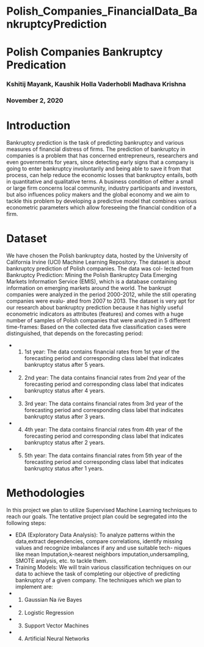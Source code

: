 # Polish_Companies_FinancialData_BankruptcyPrediction
# Polish Companies Bankruptcy Predication
### Kshitij Mayank, Kaushik Holla Vaderhobli Madhava Krishna 
### November 2, 2020

# Introduction
Bankruptcy prediction is the task of predicting bankruptcy and various measures of financial distress of firms. The prediction of bankruptcy in companies is a problem that has concerned entrepreneurs, researchers and even governments for years, since detecting early signs that a company is going to enter bankruptcy involuntarily and being able to save it from that process, can help reduce the economic losses that bankruptcy entails, both in quantitative and qualitative terms. A business condition of either a small or large firm concerns local community, industry participants and investors, but also influences policy makers and the global economy and we aim to tackle this problem by developing a predictive model that combines various econometric parameters which allow foreseeing the financial condition of a firm.

# Dataset
We have chosen the Polish bankruptcy data, hosted by the University of California Irvine (UCI) Machine Learning Repository. The dataset is about bankruptcy prediction of Polish companies. The data was col- lected from Bankruptcy Prediction: Mining the Polish Bankruptcy Data Emerging Markets Information Service (EMIS), which is a database containing information on emerging markets around the world. The bankrupt companies were analyzed in the period 2000-2012, while the still operating companies were evalu- ated from 2007 to 2013. The dataset is very apt for our research about bankruptcy prediction because it has highly useful econometric indicators as attributes (features) and comes with a huge number of samples of Polish companies that were analyzed in 5 different time-frames: Based on the collected data five classification cases were distinguished, that depends on the forecasting period:
- 1. 1st year: The data contains financial rates from 1st year of the forecasting period and corresponding class label that indicates bankruptcy status after 5 years.
- 2. 2nd year: The data contains financial rates from 2nd year of the forecasting period and corresponding class label that indicates bankruptcy status after 4 years.
- 3. 3rd year: The data contains financial rates from 3rd year of the forecasting period and corresponding class label that indicates bankruptcy status after 3 years.
- 4. 4th year: The data contains financial rates from 4th year of the forecasting period and corresponding class label that indicates bankruptcy status after 2 years.
- 5. 5th year: The data contains financial rates from 5th year of the forecasting period and corresponding class label that indicates bankruptcy status after 1 years.


 # Methodologies
In this project we plan to utilize Supervised Machine Learning techniques to reach our goals. The tentative project plan could be segregated into the following steps:
- EDA (Exploratory Data Analysis): To analyze patterns within the data,extract dependencies, compare correlations, identify missing values and recognize imbalances if any and use suitable tech- niques like mean Imputation,k-nearest neighbors imputation,undersampling, SMOTE analysis, etc. to tackle them.
- Training Models: We will train various classification techniques on our data to achieve the task of completing our objective of predicting bankruptcy of a given company. The techniques which we plan to implement are:
- 1. Gaussian Na ̈ıve Bayes
- 2. Logistic Regression
- 3. Support Vector Machines 
- 4. Artificial Neural Networks


